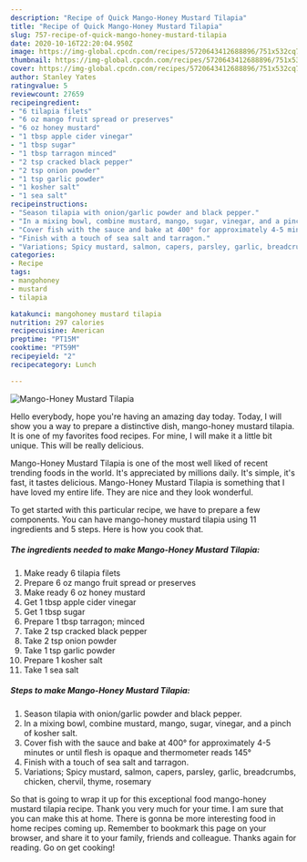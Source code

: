 ```yaml
---
description: "Recipe of Quick Mango-Honey Mustard Tilapia"
title: "Recipe of Quick Mango-Honey Mustard Tilapia"
slug: 757-recipe-of-quick-mango-honey-mustard-tilapia
date: 2020-10-16T22:20:04.950Z
image: https://img-global.cpcdn.com/recipes/5720643412688896/751x532cq70/mango-honey-mustard-tilapia-recipe-main-photo.jpg
thumbnail: https://img-global.cpcdn.com/recipes/5720643412688896/751x532cq70/mango-honey-mustard-tilapia-recipe-main-photo.jpg
cover: https://img-global.cpcdn.com/recipes/5720643412688896/751x532cq70/mango-honey-mustard-tilapia-recipe-main-photo.jpg
author: Stanley Yates
ratingvalue: 5
reviewcount: 27659
recipeingredient:
- "6 tilapia filets"
- "6 oz mango fruit spread or preserves"
- "6 oz honey mustard"
- "1 tbsp apple cider vinegar"
- "1 tbsp sugar"
- "1 tbsp tarragon minced"
- "2 tsp cracked black pepper"
- "2 tsp onion powder"
- "1 tsp garlic powder"
- "1 kosher salt"
- "1 sea salt"
recipeinstructions:
- "Season tilapia with onion/garlic powder and black pepper."
- "In a mixing bowl, combine mustard, mango, sugar, vinegar, and a pinch of kosher salt."
- "Cover fish with the sauce and bake at 400° for approximately 4-5 minutes or until flesh is opaque and thermometer reads 145°"
- "Finish with a touch of sea salt and tarragon."
- "Variations; Spicy mustard, salmon, capers, parsley, garlic, breadcrumbs, chicken, chervil, thyme, rosemary"
categories:
- Recipe
tags:
- mangohoney
- mustard
- tilapia

katakunci: mangohoney mustard tilapia 
nutrition: 297 calories
recipecuisine: American
preptime: "PT15M"
cooktime: "PT59M"
recipeyield: "2"
recipecategory: Lunch

---
```



![Mango-Honey Mustard Tilapia](https://img-global.cpcdn.com/recipes/5720643412688896/751x532cq70/mango-honey-mustard-tilapia-recipe-main-photo.jpg)

Hello everybody, hope you're having an amazing day today. Today, I will show you a way to prepare a distinctive dish, mango-honey mustard tilapia. It is one of my favorites food recipes. For mine, I will make it a little bit unique. This will be really delicious.

Mango-Honey Mustard Tilapia is one of the most well liked of recent trending foods in the world. It's appreciated by millions daily. It's simple, it's fast, it tastes delicious. Mango-Honey Mustard Tilapia is something that I have loved my entire life. They are nice and they look wonderful.




To get started with this particular recipe, we have to prepare a few components. You can have mango-honey mustard tilapia using 11 ingredients and 5 steps. Here is how you cook that.

<!--inarticleads1-->

##### The ingredients needed to make Mango-Honey Mustard Tilapia:

1. Make ready 6 tilapia filets
1. Prepare 6 oz mango fruit spread or preserves
1. Make ready 6 oz honey mustard
1. Get 1 tbsp apple cider vinegar
1. Get 1 tbsp sugar
1. Prepare 1 tbsp tarragon; minced
1. Take 2 tsp cracked black pepper
1. Take 2 tsp onion powder
1. Take 1 tsp garlic powder
1. Prepare 1 kosher salt
1. Take 1 sea salt




<!--inarticleads2-->

##### Steps to make Mango-Honey Mustard Tilapia:

1. Season tilapia with onion/garlic powder and black pepper.
1. In a mixing bowl, combine mustard, mango, sugar, vinegar, and a pinch of kosher salt.
1. Cover fish with the sauce and bake at 400° for approximately 4-5 minutes or until flesh is opaque and thermometer reads 145°
1. Finish with a touch of sea salt and tarragon.
1. Variations; Spicy mustard, salmon, capers, parsley, garlic, breadcrumbs, chicken, chervil, thyme, rosemary




So that is going to wrap it up for this exceptional food mango-honey mustard tilapia recipe. Thank you very much for your time. I am sure that you can make this at home. There is gonna be more interesting food in home recipes coming up. Remember to bookmark this page on your browser, and share it to your family, friends and colleague. Thanks again for reading. Go on get cooking!
